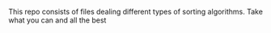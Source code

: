 This repo consists of files dealing different types of sorting algorithms.
Take what you can and all the best
